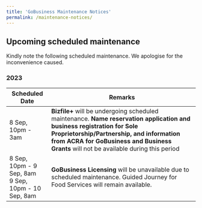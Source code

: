 ```yaml
---
title: 'GoBusiness Maintenance Notices'
permalink: /maintenance-notices/
---
```


## Upcoming scheduled maintenance

Kindly note the following scheduled maintenance. We apologise for the inconvenience caused.

### 2023 

| **Scheduled Date** | **Remarks** | 
| ------  |------------------|  
| 8 Sep, 10pm - 3am | **Bizfile+** will be undergoing scheduled maintenance. **Name reservation application and business registration for Sole Proprietorship/Partnership, and information from ACRA for GoBusiness and Business Grants** will not be available during this period | 
| 8 Sep, 10pm - 9 Sep, 8am<br>9 Sep, 10pm - 10 Sep, 8am | **GoBusiness Licensing** will be unavailable due to scheduled maintenance. Guided Journey for Food Services will remain available. | 

<script src="/jquery/jquery.min.js"></script>
<script src="/jquery/resize-tables.js"></script>


